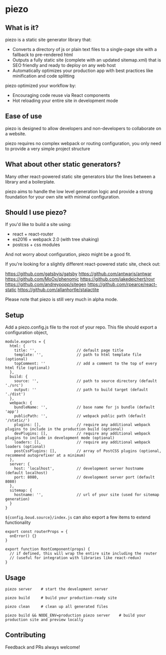 # piezo

## What is it?

piezo is a static site generator library that:

* Converts a directory of js or plain text files to a single-page site with a fallback to pre-rendered html
* Outputs a fully static site (complete with an updated sitemap.xml) that is SEO friendly and ready to deploy on any web host
* Automatically optimizes your production app with best practices like minification and code splitting

piezo optimized your workflow by:

* Encouraging code reuse via React components
* Hot reloading your entire site in development mode

## Ease of use

piezo is designed to allow developers and non-developers to collaborate on a website.

piezo requires no complex webpack or routing configuration, you only need to provide a very simple project structure

## What about other static generators?

Many other react-powered static site generators blur the lines between a library and a boilerplate.

piezo aims to handle the low level generation logic and provide a strong foundation for your own site with minimal configuration.

## Should I use piezo?

If you'd like to build a site using:

* react + react-router
* es2016 + webpack 2.0 (with tree shaking)
* postcss + css modules

And not worry about configuration, piezo might be a good fit.

If you're looking for a slightly different react-powered static site, check out:

https://github.com/gatsbyjs/gatsby
https://github.com/antwarjs/antwar
https://github.com/MoOx/phenomic
https://github.com/jakedeichert/rovr
https://github.com/andreypopp/sitegen
https://github.com/rpearce/react-static
https://github.com/allanhortle/stalactite

Please note that piezo is still very much in alpha mode.

## Setup

Add a piezo.config.js file to the root of your repo. This file should export a configuration object,

```
module.exports = {
  html: {
    title: '',                  // default page title
    template: '',               // path to html template file (optional)
    topComment: ''              // add a comment to the top of every html file (optional)
  },
  build: {
    source: '',                 // path to source directory (default './src')
    output: ''                  // path to build target (default './dist')
  },
  webpack: {
    bundleName: '',             // base name for js bundle (default 'app')
    publicPath: '',             // webpack public path (default '/static/')
    plugins: [],                // require any additional webpack plugins to include in the production build (optional)
    devPlugins: [],             // require any additional webpack plugins to include in development mode (optional)
    loaders: [],                // require any additional webpack loaders (optional)
    postCssPlugins: [],         // array of PostCSS plugins (optional, recommend autoprefixer at a minimum)
  },
  server: {
    host: 'localhost',          // development server hostname (default localhost)
    port: 8080,                 // development server port (default 8080)
  },
  sitemap: {
    hostname: '',               // url of your site (used for sitemap generation)
  }
}

```

`${config.boud.source}/index.js` can also export a few items to extend functionality

```
export const routerProps = {
  onError() {}
}

export function RootComponent(props) {
  // if defined, this will wrap the entire site including the router
  // (useful for integration with libraries like react-redux)
}
```

## Usage

```
piezo server    # start the development server
```
```
piezo build     # build your production-ready site
```
```
piezo clean     # clean up all generated files
```
```
piezo build && NODE_ENV=production piezo server    # build your production site and preview locally
```

## Contributing

Feedback and PRs always welcome!
